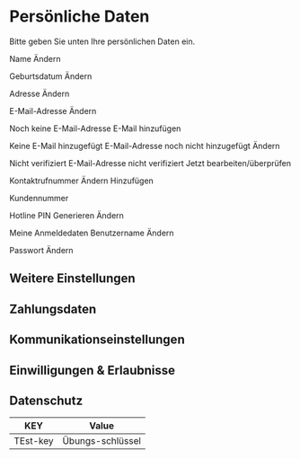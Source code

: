 
# Persönliche Daten
Bitte geben Sie unten Ihre persönlichen Daten ein.

Name
Ändern

Geburtsdatum
Ändern

Adresse
Ändern

E-Mail-Adresse
Ändern

Noch keine E-Mail-Adresse 
E-Mail hinzufügen

Keine E-Mail hinzugefügt 
E-Mail-Adresse noch nicht hinzugefügt Ändern

Nicht verifiziert 
E-Mail-Adresse nicht verifiziert 
Jetzt bearbeiten/überprüfen

Kontaktrufnummer 
Ändern Hinzufügen

Kundennummer

Hotline PIN 
Generieren 
Ändern

Meine Anmeldedaten
Benutzername
Ändern

Passwort
Ändern

## Weitere Einstellungen
## Zahlungsdaten
## Kommunikationseinstellungen
## Einwilligungen & Erlaubnisse
## Datenschutz

| KEY | Value |
| ------------- | ------------- |
| TEst-key | Übungs-schlüssel |
